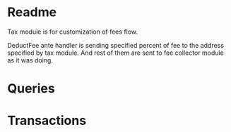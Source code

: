 # Readme 

Tax module is for customization of fees flow.

DeductFee ante handler is sending specified percent of fee to the address specified by tax module.
And rest of them are sent to fee collector module as it was doing.

# Queries

# Transactions
